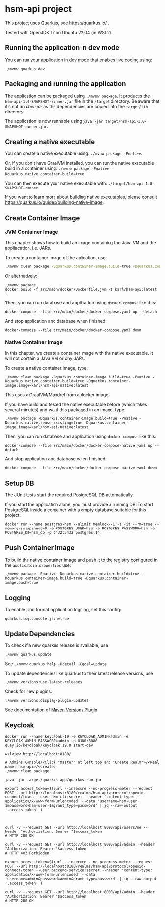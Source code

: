 # hsm-api project

This project uses Quarkus, see https://quarkus.io/ .

Tested with OpenJDK 17 on Ubuntu 22.04 (in WSL2).

## Running the application in dev mode

You can run your application in dev mode that enables live coding using:
```
./mvnw quarkus:dev
```

## Packaging and running the application

The application can be packaged using `./mvnw package`.
It produces the `hsm-api-1.0-SNAPSHOT-runner.jar` file in the `/target` directory.
Be aware that it’s not an _über-jar_ as the dependencies are copied into the `target/lib` directory.

The application is now runnable using `java -jar target/hsm-api-1.0-SNAPSHOT-runner.jar`.

## Creating a native executable

You can create a native executable using: `./mvnw package -Pnative`.

Or, if you don't have GraalVM installed, you can run the native executable build in a container using: `./mvnw package -Pnative -Dquarkus.native.container-build=true`.

You can then execute your native executable with: `./target/hsm-api-1.0-SNAPSHOT-runner`

If you want to learn more about building native executables, please consult https://quarkus.io/guides/building-native-image.

## Create Container Image

### JVM Container Image

This chapter shows how to build an image containing the Java VM and the appliacation, i.e. JARs.

To create a container image of the aplication, use:

```bash
./mvnw clean package -Dquarkus.container-image.build=true -Dquarkus.container-image.image=karl/hsm-api:latest
```

Or alternatively:
```
./mvnw package
docker build -f src/main/docker/Dockerfile.jvm -t karl/hsm-api:latest .
```

Then, you can run database and application using `docker-compose` like this:

```
docker-compose --file src/main/docker/docker-compose.yaml up --detach
```  

And stop application and database when finished:

```  
docker-compose --file src/main/docker/docker-compose.yaml down
```  

### Native Container Image

In this chapter, we create a container image with the native executable. It will not contain a Java VM or ony JARs.

To create a native container image, type:

```
./mvnw clean package -Dquarkus.container-image.build=true -Pnative -Dquarkus.native.container-build=true -Dquarkus.container-image.image=karl/hsm-api-native:latest
```

This uses a GraalVM/Mandrel from a docker image. 

If you have build and tested the native executable before (which takes several minutes) and want this packaged in an image, type:

```
./mvnw package -Dquarkus.container-image.build=true -Pnative -Dquarkus.native.reuse-existing=true -Dquarkus.container-image.image=karl/hsm-api-native:latest
```

Then, you can run database and application using `docker-compose` like this:

```
docker-compose --file src/main/docker/docker-compose-native.yaml up --detach 
```  

And stop application and database when finished:

```  
docker-compose --file src/main/docker/docker-compose-native.yaml down
```  

## Setup DB

The JUnit tests start the required PostgreSQL DB automatically. 

If you start the application alone, you must provide a running DB.
To start PostgreSQL inside a container with a empty database suitable for this project:

```
docker run --name postgres-hsm --ulimit memlock=-1:-1 -it --rm=true --memory-swappiness=0 -e POSTGRES_USER=hsm -e POSTGRES_PASSWORD=hsm -e POSTGRES_DB=hsm_db -p 5432:5432 postgres:14
```

## Push Container Image

To build the native container image and push it to the registry configured in the `applicatoin.properties` use:

```
./mvnw package -Pnative -Dquarkus.native.container-build=true -Dquarkus.container-image.build=true -Dquarkus.container-image.push=true
```

## Logging

To enable json format application logging, set this config:

```
quarkus.log.console.json=true
```

## Update Dependencies

To check if a new quarkus release is available, use
```
./mvnw quarkus:update
```

See `./mvnw quarkus:help -Ddetail -Dgoal=update`

To update dependencies like quarkus to their latest release versions, use

```
./mvnw versions:use-latest-releases
```

Check for new plugins:

```
./mvnw versions:display-plugin-updates 
```

See documentation of [Maven Versions Plugin](https://www.mojohaus.org/versions-maven-plugin/index.html).

## Keycloak


```
docker run --name keycloak-19 -e KEYCLOAK_ADMIN=admin -e KEYCLOAK_ADMIN_PASSWORD=admin -p 8180:8080 quay.io/keycloak/keycloak:19.0 start-dev

wslview http://localhost:8180/

# Admins Console/<Click "Master" at left top and "Create Realm">/<Real name: hsm-api>/<create>
./mvnw clean package

java -jar target/quarkus-app/quarkus-run.jar

export access_token=$(curl --insecure --no-progress-meter --request POST --url http://localhost:8180/realms/hsm-api/protocol/openid-connect/token --user hsm-cli:secret --header 'content-type: application/x-www-form-urlencoded' --data 'username=hsm-user-1&password=hsm-user-1&grant_type=password' | jq --raw-output '.access_token' )



curl -v --request GET --url http://localhost:8080/api/users/me --header "Authorization: Bearer "$access_token
# HTTP 200 OK

curl -v --request GET --url http://localhost:8080/api/admin --header "Authorization: Bearer "$access_token
# HTTP 403 Forbidden

export access_token=$(curl --insecure --no-progress-meter --request POST --url http://localhost:8180/realms/hsm-api/protocol/openid-connect/token --user backend-service:secret --header 'content-type: application/x-www-form-urlencoded' --data 'username=admin&password=admin&grant_type=password' | jq --raw-output '.access_token' )

curl -v --request GET --url http://localhost:8080/api/admin --header "Authorization: Bearer "$access_token
# HTTP 200 OK

```